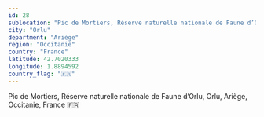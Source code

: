 ```yaml
---
id: 28
sublocation: "Pic de Mortiers, Réserve naturelle nationale de Faune d’Orlu"
city: "Orlu"
department: "Ariège"
region: "Occitanie"
country: "France"
latitude: 42.7020333
longitude: 1.8894592
country_flag: "🇫🇷"
---
```

Pic de Mortiers, Réserve naturelle nationale de Faune d’Orlu, Orlu, Ariège, Occitanie, France 🇫🇷